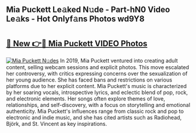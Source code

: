 ## Mia Puckett Le𝚊ked N𝚞de - Part-hN0 Video Le𝚊ks - Hot Onlyf𝚊ns Photos wd9Y8

# <h2><a href="http://ac11328.deff.icu/?id=Mia+Puckett">🔗 New 👉🔴 Mia Puckett VIDEO Photos</a></h2>

[![Mia Puckett N𝚞des](https://i.imgur.com/rIISA9y.gif)](http://ac11328.deff.icu/?id=Mia+Puckett)
In 2019, Mia Puckett ventured into creating adult content, selling webcam sessions and explicit photos. This move escalated her controversy, with critics expressing concerns over the sexualization of her young audience. She has faced bans and restrictions on various platforms due to her explicit content. Mia Puckett's music is characterized by her soaring vocals, introspective lyrics, and eclectic blend of pop, rock, and electronic elements. Her songs often explore themes of love, relationships, and self-discovery, with a focus on storytelling and emotional authenticity. Mia Puckett's influences range from classic rock and pop to electronic and indie music, and she has cited artists such as Radiohead, Björk, and St. Vincent as key inspirations.
